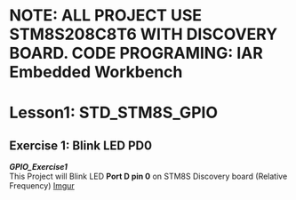 # NOTE: ALL PROJECT USE STM8S208C8T6 WITH DISCOVERY BOARD. CODE PROGRAMING: IAR Embedded Workbench
# Lesson1: STD_STM8S_GPIO
## Exercise 1: Blink LED PD0
***GPIO_Exercise1***  
This Project will Blink LED **Port D pin 0** on STM8S Discovery board (Relative Frequency) 
[Imgur](https://imgur.com/elHkRwG)
